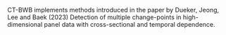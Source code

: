 CT-BWB implements methods introduced in the paper by Dueker, Jeong, Lee and Baek (2023)
Detection of multiple change-points in high-dimensional panel data with cross-sectional and temporal dependence.
